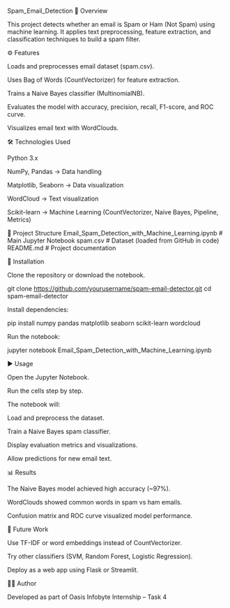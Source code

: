 Spam_Email_Detection
📌 Overview

This project detects whether an email is Spam or Ham (Not Spam) using machine learning. It applies text preprocessing, feature extraction, and classification techniques to build a spam filter.

⚙️ Features

Loads and preprocesses email dataset (spam.csv).

Uses Bag of Words (CountVectorizer) for feature extraction.

Trains a Naive Bayes classifier (MultinomialNB).

Evaluates the model with accuracy, precision, recall, F1-score, and ROC curve.

Visualizes email text with WordClouds.

🛠️ Technologies Used

Python 3.x

NumPy, Pandas → Data handling

Matplotlib, Seaborn → Data visualization

WordCloud → Text visualization

Scikit-learn → Machine Learning (CountVectorizer, Naive Bayes, Pipeline, Metrics)

📂 Project Structure
Email_Spam_Detection_with_Machine_Learning.ipynb   # Main Jupyter Notebook
spam.csv                                           # Dataset (loaded from GitHub in code)
README.md                                          # Project documentation

🔧 Installation

Clone the repository or download the notebook.

git clone https://github.com/yourusername/spam-email-detector.git
cd spam-email-detector


Install dependencies:

pip install numpy pandas matplotlib seaborn scikit-learn wordcloud


Run the notebook:

jupyter notebook Email_Spam_Detection_with_Machine_Learning.ipynb

▶️ Usage

Open the Jupyter Notebook.

Run the cells step by step.

The notebook will:

Load and preprocess the dataset.

Train a Naive Bayes spam classifier.

Display evaluation metrics and visualizations.

Allow predictions for new email text.

📊 Results

The Naive Bayes model achieved high accuracy (~97%).

WordClouds showed common words in spam vs ham emails.

Confusion matrix and ROC curve visualized model performance.

📌 Future Work

Use TF-IDF or word embeddings instead of CountVectorizer.

Try other classifiers (SVM, Random Forest, Logistic Regression).

Deploy as a web app using Flask or Streamlit.

👩‍💻 Author

Developed as part of Oasis Infobyte Internship – Task 4

